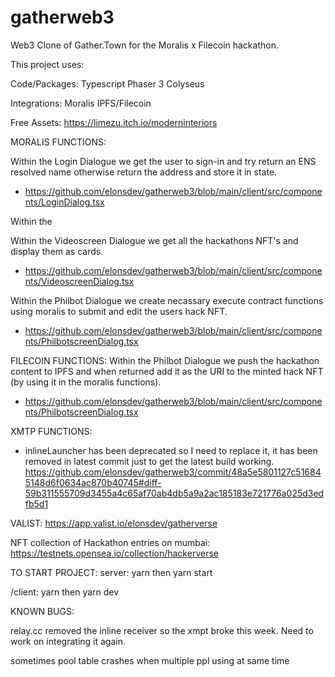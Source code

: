 # gatherweb3

Web3 Clone of Gather.Town for the Moralis x Filecoin hackathon. 

This project uses: 

Code/Packages: 
Typescript
Phaser 3 
Colyseus

Integrations: 
Moralis
IPFS/Filecoin 

Free Assets: 
https://limezu.itch.io/moderninteriors

MORALIS FUNCTIONS: 

Within the Login Dialogue we get the user to sign-in and try return an ENS resolved name otherwise return the address and store it in state. 
- https://github.com/elonsdev/gatherweb3/blob/main/client/src/components/LoginDialog.tsx 

Within the 

Within the Videoscreen Dialogue we get all the hackathons NFT's and display them as cards. 
- https://github.com/elonsdev/gatherweb3/blob/main/client/src/components/VideoscreenDialog.tsx

Within the Philbot Dialogue we create necassary execute contract functions using moralis to submit and edit the users hack NFT.
- https://github.com/elonsdev/gatherweb3/blob/main/client/src/components/PhilbotscreenDialog.tsx

FILECOIN FUNCTIONS: 
Within the Philbot Dialogue we push the hackathon content to IPFS and when returned add it as the URI to the minted hack NFT (by using it in the moralis functions). 
- https://github.com/elonsdev/gatherweb3/blob/main/client/src/components/PhilbotscreenDialog.tsx


XMTP FUNCTIONS: 
- inlineLauncher has been deprecated so I need to replace it, it has been removed in latest commit just to get the latest build working. 
https://github.com/elonsdev/gatherweb3/commit/48a5e5801127c516845148d6f0634ac870b40745#diff-59b311555709d3455a4c65af70ab4db5a9a2ac185183e721776a025d3edfb5d1 


VALIST: 
https://app.valist.io/elonsdev/gatherverse

NFT collection of Hackathon entries on mumbai: https://testnets.opensea.io/collection/hackerverse 


TO START PROJECT: 
server: 
yarn then yarn start

/client: 
yarn then yarn dev

KNOWN BUGS: 

relay.cc removed the inline receiver so the xmpt broke this week.  Need to work on integrating it again. 

sometimes pool table crashes when multiple ppl using at same time 